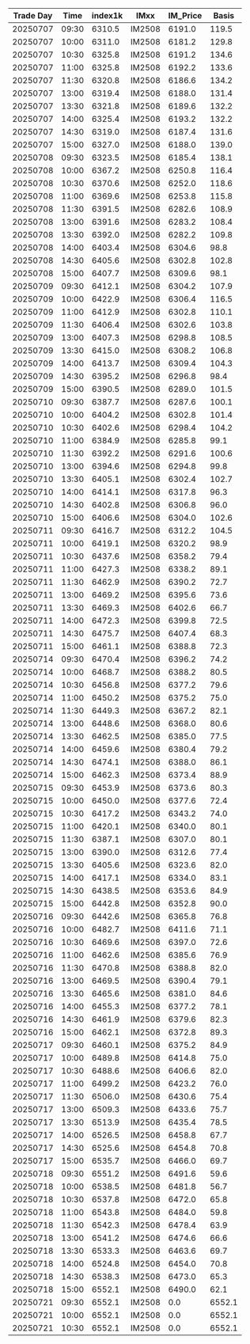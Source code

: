 | Trade Day  | Time | index1k | IMxx | IM_Price | Basis |
| ---------- | ---- | ------- | ---- | -------- | ----- |
| 20250707 | 09:30 | 6310.5 | IM2508 | 6191.0 | 119.5 | 
| 20250707 | 10:00 | 6311.0 | IM2508 | 6181.2 | 129.8 | 
| 20250707 | 10:30 | 6325.8 | IM2508 | 6191.2 | 134.6 | 
| 20250707 | 11:00 | 6325.8 | IM2508 | 6192.2 | 133.6 | 
| 20250707 | 11:30 | 6320.8 | IM2508 | 6186.6 | 134.2 | 
| 20250707 | 13:00 | 6319.4 | IM2508 | 6188.0 | 131.4 | 
| 20250707 | 13:30 | 6321.8 | IM2508 | 6189.6 | 132.2 | 
| 20250707 | 14:00 | 6325.4 | IM2508 | 6193.2 | 132.2 | 
| 20250707 | 14:30 | 6319.0 | IM2508 | 6187.4 | 131.6 | 
| 20250707 | 15:00 | 6327.0 | IM2508 | 6188.0 | 139.0 | 
| 20250708 | 09:30 | 6323.5 | IM2508 | 6185.4 | 138.1 | 
| 20250708 | 10:00 | 6367.2 | IM2508 | 6250.8 | 116.4 | 
| 20250708 | 10:30 | 6370.6 | IM2508 | 6252.0 | 118.6 | 
| 20250708 | 11:00 | 6369.6 | IM2508 | 6253.8 | 115.8 | 
| 20250708 | 11:30 | 6391.5 | IM2508 | 6282.6 | 108.9 | 
| 20250708 | 13:00 | 6391.6 | IM2508 | 6283.2 | 108.4 | 
| 20250708 | 13:30 | 6392.0 | IM2508 | 6282.2 | 109.8 | 
| 20250708 | 14:00 | 6403.4 | IM2508 | 6304.6 | 98.8 | 
| 20250708 | 14:30 | 6405.6 | IM2508 | 6302.8 | 102.8 | 
| 20250708 | 15:00 | 6407.7 | IM2508 | 6309.6 | 98.1 | 
| 20250709 | 09:30 | 6412.1 | IM2508 | 6304.2 | 107.9 |
| 20250709 | 10:00 | 6422.9 | IM2508 | 6306.4 | 116.5 |
| 20250709 | 11:00 | 6412.9 | IM2508 | 6302.8 | 110.1 |
| 20250709 | 11:30 | 6406.4 | IM2508 | 6302.6 | 103.8 |
| 20250709 | 13:00 | 6407.3 | IM2508 | 6298.8 | 108.5 |
| 20250709 | 13:30 | 6415.0 | IM2508 | 6308.2 | 106.8 |
| 20250709 | 14:00 | 6413.7 | IM2508 | 6309.4 | 104.3 |
| 20250709 | 14:30 | 6395.2 | IM2508 | 6296.8 | 98.4 |
| 20250709 | 15:00 | 6390.5 | IM2508 | 6289.0 | 101.5 | 
| 20250710 | 09:30 | 6387.7 | IM2508 | 6287.6 | 100.1 | 
| 20250710 | 10:00 | 6404.2 | IM2508 | 6302.8 | 101.4 | 
| 20250710 | 10:30 | 6402.6 | IM2508 | 6298.4 | 104.2 | 
| 20250710 | 11:00 | 6384.9 | IM2508 | 6285.8 | 99.1 | 
| 20250710 | 11:30 | 6392.2 | IM2508 | 6291.6 | 100.6 | 
| 20250710 | 13:00 | 6394.6 | IM2508 | 6294.8 | 99.8 | 
| 20250710 | 13:30 | 6405.1 | IM2508 | 6302.4 | 102.7 | 
| 20250710 | 14:00 | 6414.1 | IM2508 | 6317.8 | 96.3 | 
| 20250710 | 14:30 | 6402.8 | IM2508 | 6306.8 | 96.0 | 
| 20250710 | 15:00 | 6406.6 | IM2508 | 6304.0 | 102.6 | 
| 20250711 | 09:30 | 6416.7 | IM2508 | 6312.2 | 104.5 | 
| 20250711 | 10:00 | 6419.1 | IM2508 | 6320.2 | 98.9 | 
| 20250711 | 10:30 | 6437.6 | IM2508 | 6358.2 | 79.4 | 
| 20250711 | 11:00 | 6427.3 | IM2508 | 6338.2 | 89.1 | 
| 20250711 | 11:30 | 6462.9 | IM2508 | 6390.2 | 72.7 | 
| 20250711 | 13:00 | 6469.2 | IM2508 | 6395.6 | 73.6 | 
| 20250711 | 13:30 | 6469.3 | IM2508 | 6402.6 | 66.7 | 
| 20250711 | 14:00 | 6472.3 | IM2508 | 6399.8 | 72.5 | 
| 20250711 | 14:30 | 6475.7 | IM2508 | 6407.4 | 68.3 | 
| 20250711 | 15:00 | 6461.1 | IM2508 | 6388.8 | 72.3 | 
| 20250714 | 09:30 | 6470.4 | IM2508 | 6396.2 | 74.2 | 
| 20250714 | 10:00 | 6468.7 | IM2508 | 6388.2 | 80.5 | 
| 20250714 | 10:30 | 6456.8 | IM2508 | 6377.2 | 79.6 | 
| 20250714 | 11:00 | 6450.2 | IM2508 | 6375.2 | 75.0 | 
| 20250714 | 11:30 | 6449.3 | IM2508 | 6367.2 | 82.1 | 
| 20250714 | 13:00 | 6448.6 | IM2508 | 6368.0 | 80.6 | 
| 20250714 | 13:30 | 6462.5 | IM2508 | 6385.0 | 77.5 | 
| 20250714 | 14:00 | 6459.6 | IM2508 | 6380.4 | 79.2 | 
| 20250714 | 14:30 | 6474.1 | IM2508 | 6388.0 | 86.1 | 
| 20250714 | 15:00 | 6462.3 | IM2508 | 6373.4 | 88.9 | 
| 20250715 | 09:30 | 6453.9 | IM2508 | 6373.6 | 80.3 | 
| 20250715 | 10:00 | 6450.0 | IM2508 | 6377.6 | 72.4 | 
| 20250715 | 10:30 | 6417.2 | IM2508 | 6343.2 | 74.0 | 
| 20250715 | 11:00 | 6420.1 | IM2508 | 6340.0 | 80.1 | 
| 20250715 | 11:30 | 6387.1 | IM2508 | 6307.0 | 80.1 | 
| 20250715 | 13:00 | 6390.0 | IM2508 | 6312.6 | 77.4 | 
| 20250715 | 13:30 | 6405.6 | IM2508 | 6323.6 | 82.0 | 
| 20250715 | 14:00 | 6417.1 | IM2508 | 6334.0 | 83.1 | 
| 20250715 | 14:30 | 6438.5 | IM2508 | 6353.6 | 84.9 | 
| 20250715 | 15:00 | 6442.8 | IM2508 | 6352.8 | 90.0 | 
| 20250716 | 09:30 | 6442.6 | IM2508 | 6365.8 | 76.8 | 
| 20250716 | 10:00 | 6482.7 | IM2508 | 6411.6 | 71.1 | 
| 20250716 | 10:30 | 6469.6 | IM2508 | 6397.0 | 72.6 | 
| 20250716 | 11:00 | 6462.6 | IM2508 | 6385.6 | 76.9 | 
| 20250716 | 11:30 | 6470.8 | IM2508 | 6388.8 | 82.0 | 
| 20250716 | 13:00 | 6469.5 | IM2508 | 6390.4 | 79.1 | 
| 20250716 | 13:30 | 6465.6 | IM2508 | 6381.0 | 84.6 | 
| 20250716 | 14:00 | 6455.3 | IM2508 | 6377.2 | 78.1 | 
| 20250716 | 14:30 | 6461.9 | IM2508 | 6379.6 | 82.3 | 
| 20250716 | 15:00 | 6462.1 | IM2508 | 6372.8 | 89.3 | 
| 20250717 | 09:30 | 6460.1 | IM2508 | 6375.2 | 84.9 | 
| 20250717 | 10:00 | 6489.8 | IM2508 | 6414.8 | 75.0 | 
| 20250717 | 10:30 | 6488.6 | IM2508 | 6406.6 | 82.0 | 
| 20250717 | 11:00 | 6499.2 | IM2508 | 6423.2 | 76.0 | 
| 20250717 | 11:30 | 6506.0 | IM2508 | 6430.6 | 75.4 | 
| 20250717 | 13:00 | 6509.3 | IM2508 | 6433.6 | 75.7 | 
| 20250717 | 13:30 | 6513.9 | IM2508 | 6435.4 | 78.5 | 
| 20250717 | 14:00 | 6526.5 | IM2508 | 6458.8 | 67.7 | 
| 20250717 | 14:30 | 6525.6 | IM2508 | 6454.8 | 70.8 | 
| 20250717 | 15:00 | 6535.7 | IM2508 | 6466.0 | 69.7 | 
| 20250718 | 09:30 | 6551.2 | IM2508 | 6491.6 | 59.6 | 
| 20250718 | 10:00 | 6538.5 | IM2508 | 6481.8 | 56.7 | 
| 20250718 | 10:30 | 6537.8 | IM2508 | 6472.0 | 65.8 | 
| 20250718 | 11:00 | 6543.8 | IM2508 | 6484.0 | 59.8 | 
| 20250718 | 11:30 | 6542.3 | IM2508 | 6478.4 | 63.9 | 
| 20250718 | 13:00 | 6541.2 | IM2508 | 6474.6 | 66.6 | 
| 20250718 | 13:30 | 6533.3 | IM2508 | 6463.6 | 69.7 | 
| 20250718 | 14:00 | 6524.8 | IM2508 | 6454.0 | 70.8 | 
| 20250718 | 14:30 | 6538.3 | IM2508 | 6473.0 | 65.3 | 
| 20250718 | 15:00 | 6552.1 | IM2508 | 6490.0 | 62.1 | 
| 20250721 | 09:30 | 6552.1 | IM2508 | 0.0 | 6552.1 | 
| 20250721 | 10:00 | 6552.1 | IM2508 | 0.0 | 6552.1 | 
| 20250721 | 10:30 | 6552.1 | IM2508 | 0.0 | 6552.1 | 
